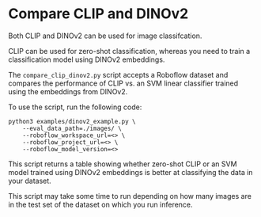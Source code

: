 # Compare CLIP and DINOv2

Both CLIP and DINOv2 can be used for image classifcation.

CLIP can be used for zero-shot classification, whereas you need to train a classification model using DINOv2 embeddings.

The `compare_clip_dinov2.py` script accepts a Roboflow dataset and compares the performance of CLIP vs. an SVM linear classifier trained using the embeddings from DINOv2.

To use the script, run the following code:

```
python3 examples/dinov2_example.py \
    --eval_data_path=./images/ \
    --roboflow_workspace_url=<> \
    --roboflow_project_url=<> \
    --roboflow_model_version=<>
```

This script returns a table showing whether zero-shot CLIP or an SVM model trained using DINOv2 embeddings is better at classifying the data in your dataset.

This script may take some time to run depending on how many images are in the test set of the dataset on which you run inference.